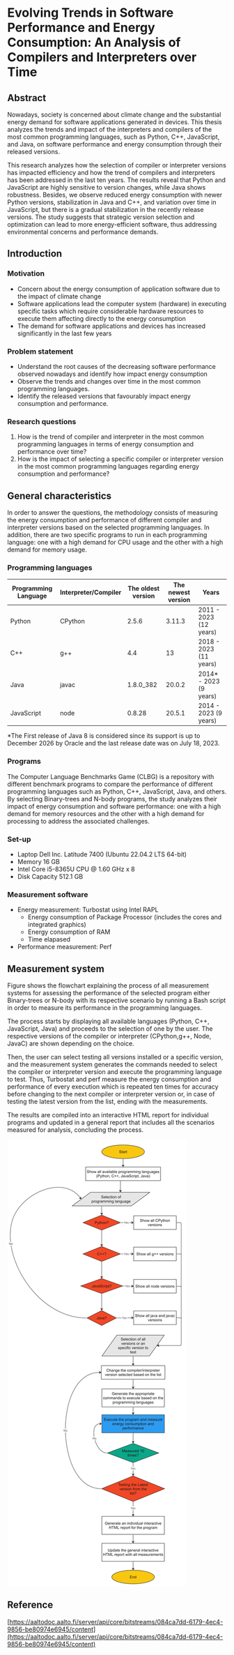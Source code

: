 # Evolving Trends in Software Performance and Energy Consumption: An Analysis of Compilers and Interpreters over Time

## Abstract
Nowadays, society is concerned about climate change and the substantial energy demand for software applications generated in devices. This thesis analyzes the trends and impact of the interpreters and compilers of the most common programming languages, such as Python, C++, JavaScript, and Java, on software performance and energy consumption through their released versions.

This research analyzes how the selection of compiler or interpreter versions has impacted efficiency and how the trend of compilers and interpreters has been addressed in the last ten years. The results reveal that Python and JavaScript are highly sensitive to version changes, while Java shows robustness. Besides, we observe reduced energy consumption with newer Python versions, stabilization in Java and C++, and variation over time in JavaScript, but there is a gradual stabilization in the recently release versions. The study suggests that strategic version selection and optimization can lead to more energy-efficient software, thus addressing environmental concerns and performance demands.

## Introduction

### Motivation

 - Concern about the energy consumption of application software due to the impact of climate change
 - Software applications lead the computer system (hardware) in executing specific tasks which require considerable hardware resources to execute them affecting directly to the energy consumption
 - The demand for software applications and devices has increased significantly in the last few years
  
### Problem statement

 - Understand the root causes of the decreasing software performance observed nowadays and identify how impact energy consumption
 - Observe the trends and changes over time in the most common programming languages.
 - Identify the released versions that favourably impact energy consumption and performance.

### Research questions

 1. How is the trend of compiler and interpreter in the most common programming languages in terms of energy consumption and performance over time?
 2. How is the impact of selecting a specific compiler or interpreter version in the most common programming languages regarding energy consumption and performance?

## General characteristics

In order to answer the questions, the methodology consists of measuring the energy consumption and performance of different compiler and interpreter versions based on the selected programming languages. In addition, there are two specific programs to run in each programming language: one with a high demand for CPU usage and the other with a high demand for memory usage.

### Programming languages

Programming Language | Interpreter/Compiler | The oldest version | The newest version | Years
-------------|---------|-----------------|---------------|-------
 Python | CPython  | 2.5.6 | 3.11.3 | 2011 - 2023 (12 years)
 C++ | g++ | 4.4 | 13 | 2018 - 2023 (11 years)
 Java | javac | 1.8.0_382 | 20.0.2 | 2014* - 2023 (9 years)
 JavaScript | node | 0.8.28 | 20.5.1 | 2014 - 2023 (9 years)

*The First release of Java 8 is considered since its support is up to December 2026 by Oracle and the last release
date was on July 18, 2023.

### Programs

The Computer Language Benchmarks Game (CLBG) is a repository with different benchmark programs to compare the performance of different programming languages such as Python, C++, JavaScript, Java, and others. By selecting Binary-trees and N-body programs, the study analyzes their impact of energy consumption and software performance: one with a high demand for memory resources and the other with a high demand for processing to address the associated challenges.

### Set-up

 - Laptop Dell Inc. Latitude 7400 (Ubuntu 22.04.2 LTS 64-bit)
 - Memory 16 GB
 - Intel Core i5-8365U CPU @ 1.60 GHz x 8
 - Disk Capacity 512.1 GB

### Measurement software

- Energy measurement: Turbostat using Intel RAPL
  - Energy consumption of Package Processor (includes the cores and integrated graphics)
  - Energy consumption of RAM
  - Time elapased
- Performance measurement: Perf

## Measurement system

Figure shows the flowchart explaining the process of all measurement systems for assessing the performance of the selected program either Binary-trees or N-body with its respective scenario by running a Bash script in order to measure its performance in the programming languages.

The process starts by displaying all available languages (Python, C++, JavaScript, Java) and proceeds to the selection of one by the user. The respective versions of the compiler or interpreter (CPython,g++, Node, JavaC) are shown depending on the choice.

Then, the user can select testing all versions installed or a specific version, and the measurement system generates the commands needed to select the compiler or interpreter version and execute the programming language to test. Thus, Turbostat and perf measure the energy consumption and performance of every execution which is repeated ten times for accuracy before changing to the next compiler or interpreter version or, in case of testing the latest version from the list, ending with the measurements.

The results are compiled into an interactive HTML report for individual programs and updated in a general report that includes all the scenarios measured for analysis, concluding the process.

![Measurement System](measurement_system.jpg "Measurement System")

## Reference

[https://aaltodoc.aalto.fi/server/api/core/bitstreams/084ca7dd-6179-4ec4-9856-be80974e6945/content](https://aaltodoc.aalto.fi/server/api/core/bitstreams/084ca7dd-6179-4ec4-9856-be80974e6945/content)